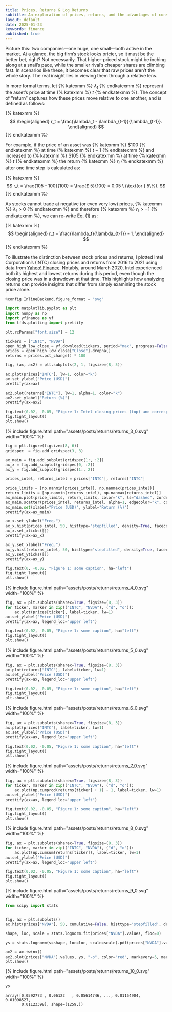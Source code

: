 ```yaml
---
title: Prices, Returns & Log Returns
subtitle: An exploration of prices, returns, and the advantages of considering logarithmic returns.
layout: default
date: 2025-01-23
keywords: finance
published: true
---
```


Picture this: two companies—one huge, one small—both active in the market. At a glance, the big firm’s stock looks pricier, so it must be the better bet, right? Not necessarily. That higher-priced stock might be inching along at a snail’s pace, while the smaller rival’s cheaper shares are climbing fast. In scenarios like these, it becomes clear that raw prices aren’t the whole story. The real insight lies in viewing them through a relative lens.

In more formal terms, let {% katexmm %} $\lambda_t$ {% endkatexmm %} represent the asset’s price at time {% katexmm %} $t$ {% endkatexmm %}. The concept of “return” captures how these prices move relative to one another, and is defined  as follows:

{% katexmm %}
$$
\begin{aligned}
r_t = \frac{\lambda_t - \lambda_{t-1}}{\lambda_{t-1}}.  
\end{aligned}
$$
{% endkatexmm %}

For example, if the price of an asset was {% katexmm %} $\$ 100$ {% endkatexmm %} at time {% katexmm %} $t-1$ {% endkatexmm %} and increased to {% katexmm %} $\$ 105$ {% endkatexmm %} at time {% katexmm %} $t$ {% endkatexmm %} the return {% katexmm %} $r_t$ {% endkatexmm %} after one time step is calculated as:

{% katexmm %}
$$
r_t = \frac{105 - 100}{100} = \frac{£ 5}{100} = 0.05 \ (\text{or } 5\%).
$$
{% endkatexmm %}

As stocks cannot trade at negative (or even very low) prices, {% katexmm %} $\lambda_t > 0$ {% endkatexmm %} and therefore {% katexmm %} $r_t > -1$ {% endkatexmm %}, we can re-write Eq. (1) as:

{% katexmm %}
$$
\begin{aligned}
r_t = \frac{\lambda_t}{\lambda_{t-1}} - 1.
\end{aligned}
$$
{% endkatexmm %}

To illustrate the distinction between stock prices and returns, I plotted Intel Corporation’s (INTC) closing prices and returns from 2016 to 2021 using data from [Yahoo! Finance](https://finance.yahoo.com/). Notably, around March 2020, Intel experienced both its highest and lowest returns during this period, even though the closing price was in a drawdown at that time. This highlights how analyzing returns can provide insights that differ from simply examining the stock price alone.


```python
%config InlineBackend.figure_format = "svg"

import matplotlib.pyplot as plt
import numpy as np
import yfinance as yf
from tfds.plotting import prettify

plt.rcParams["font.size"] = 12

tickers = ["INTC", "NVDA"]
open_high_low_close = yf.download(tickers, period="max", progress=False).loc["2016":"2020"]
prices = open_high_low_close["Close"].dropna()
returns = prices.pct_change() * 100
```


```python
fig, (ax, ax2) = plt.subplots(2, 1, figsize=(8, 5))

ax.plot(prices["INTC"], lw=1, color="k")
ax.set_ylabel("Price (USD)")
prettify(ax=ax)

ax2.plot(returns["INTC"], lw=1, alpha=1, color="k")
ax2.set_ylabel("Return (%)")
prettify(ax=ax2)

fig.text(0.02, -0.05, "Figure 1: Intel closing prices (top) and corresponding returns (bottom).", ha="left")
fig.tight_layout()
plt.show()
```


    
{% include figure.html path="assets/posts/returns/returns_3_0.svg" width="100%" %}
    



```python
fig = plt.figure(figsize=(8, 6))
gridspec  = fig.add_gridspec(3, 3)

ax_main = fig.add_subplot(gridspec[1:, :2])
ax_x = fig.add_subplot(gridspec[0, :2])
ax_y = fig.add_subplot(gridspec[1:, 2])

prices_intel, returns_intel = prices["INTC"], returns["INTC"]

price_limits = [np.nanmin(prices_intel), np.nanmax(prices_intel)]
return_limits = [np.nanmin(returns_intel), np.nanmax(returns_intel)]
ax_main.plot(price_limits, return_limits, color="k", ls="dashed", zorder=0)
ax_main.scatter(prices_intel, returns_intel, alpha=1, edgecolor="k", color="w", marker="o")
ax_main.set(xlabel="Price (USD)", ylabel="Return (%)")
prettify(ax=ax_main)

ax_x.set_ylabel("Freq.")
ax_x.hist(prices_intel, 50, histtype="stepfilled", density=True, facecolor="lightgray", edgecolor="k")
ax_x.set_xticks([])
prettify(ax=ax_x)

ax_y.set_xlabel("Freq.")
ax_y.hist(returns_intel, 50, histtype="stepfilled", density=True, facecolor="lightgray", orientation="horizontal", edgecolor="k")
ax_y.set_yticks([])
prettify(ax=ax_y)

fig.text(0, -0.02, "Figure 1: some caption", ha="left")
fig.tight_layout()
plt.show()
```


    
{% include figure.html path="assets/posts/returns/returns_4_0.svg" width="100%" %}
    



```python
fig, ax = plt.subplots(sharex=True, figsize=(8, 3))
for ticker, marker in zip(("INTC", "NVDA"), ("d", "o")):
    ax.plot(prices[ticker], label=ticker, lw=1)
ax.set_ylabel("Price (USD)")
prettify(ax=ax, legend_loc="upper left")

fig.text(0.02, -0.05, "Figure 1: some caption", ha="left")
fig.tight_layout()
plt.show()
```


    
{% include figure.html path="assets/posts/returns/returns_5_0.svg" width="100%" %}
    



```python
fig, ax = plt.subplots(sharex=True, figsize=(8, 3))
ax.plot(returns["INTC"], label=ticker, lw=1)
ax.set_ylabel("Price (USD)")
prettify(ax=ax, legend_loc="upper left")

fig.text(0.02, -0.05, "Figure 1: some caption", ha="left")
fig.tight_layout()
plt.show()
```


    
{% include figure.html path="assets/posts/returns/returns_6_0.svg" width="100%" %}
    



```python
fig, ax = plt.subplots(sharex=True, figsize=(8, 3))
ax.plot(prices["INTC"], label=ticker, lw=1)
ax.set_ylabel("Price (USD)")
prettify(ax=ax, legend_loc="upper left")

fig.text(0.02, -0.05, "Figure 1: some caption", ha="left")
fig.tight_layout()
plt.show()
```


    
{% include figure.html path="assets/posts/returns/returns_7_0.svg" width="100%" %}
    



```python
fig, ax = plt.subplots(sharex=True, figsize=(8, 3))
for ticker, marker in zip(("INTC", "NVDA"), ("d", "o")):
    ax.plot(np.cumprod(returns[ticker] + 1) - 1, label=ticker, lw=1)
ax.set_ylabel("Price (USD)")
prettify(ax=ax, legend_loc="upper left")

fig.text(0.02, -0.05, "Figure 1: some caption", ha="left")
fig.tight_layout()
plt.show()
```


    
{% include figure.html path="assets/posts/returns/returns_8_0.svg" width="100%" %}
    



```python
fig, ax = plt.subplots(sharex=True, figsize=(8, 3))
for ticker, marker in zip(("INTC", "NVDA"), ("d", "o")):
    ax.plot(np.cumsum(returns[ticker]), label=ticker, lw=1)
ax.set_ylabel("Price (USD)")
prettify(ax=ax, legend_loc="upper left")

fig.text(0.02, -0.05, "Figure 1: some caption", ha="left")
fig.tight_layout()
plt.show()
```


    
{% include figure.html path="assets/posts/returns/returns_9_0.svg" width="100%" %}
    



```python
from scipy import stats


fig, ax = plt.subplots()
ax.hist(prices["NVDA"], 50, cumulative=False, histtype='stepfilled', density=True, edgecolor="k", alpha=0.3)

shape, loc, scale = stats.lognorm.fit(prices["NVDA"].values, floc=0)

ys = stats.lognorm(s=shape, loc=loc, scale=scale).pdf(prices["NVDA"].values)

ax2 = ax.twinx()
ax2.plot(prices["NVDA"].values, ys, "-o", color="red", markevery=5, markeredgecolor="red", markerfacecolor="w")
plt.show()
```


    
{% include figure.html path="assets/posts/returns/returns_10_0.svg" width="100%" %}
    



```python
ys
```




    array([0.0592773 , 0.06122   , 0.05614746, ..., 0.01154904, 0.01098527,
           0.01123398], shape=(1259,))




```python

```
